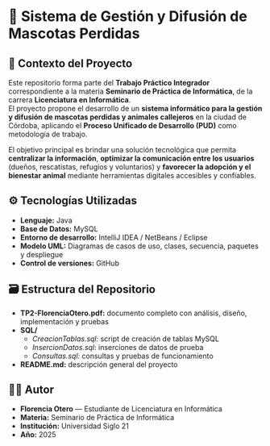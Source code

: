 # 🐾 Sistema de Gestión y Difusión de Mascotas Perdidas  

## 📘 Contexto del Proyecto  
Este repositorio forma parte del **Trabajo Práctico Integrador** correspondiente a la materia **Seminario de Práctica de Informática**, de la carrera **Licenciatura en Informática**.  
El proyecto propone el desarrollo de un **sistema informático para la gestión y difusión de mascotas perdidas y animales callejeros** en la ciudad de Córdoba, aplicando el **Proceso Unificado de Desarrollo (PUD)** como metodología de trabajo.  

El objetivo principal es brindar una solución tecnológica que permita **centralizar la información**, **optimizar la comunicación entre los usuarios** (dueños, rescatistas, refugios y voluntarios) y **favorecer la adopción y el bienestar animal** mediante herramientas digitales accesibles y confiables.  

## ⚙️ Tecnologías Utilizadas  
- **Lenguaje:** Java  
- **Base de Datos:** MySQL  
- **Entorno de desarrollo:** IntelliJ IDEA / NetBeans / Eclipse  
- **Modelo UML:** Diagramas de casos de uso, clases, secuencia, paquetes y despliegue  
- **Control de versiones:** GitHub  

## 🗃️ Estructura del Repositorio  

- **TP2-FlorenciaOtero.pdf:** documento completo con análisis, diseño, implementación y pruebas  
- **SQL/**
  - *CreacionTablas.sql:* script de creación de tablas MySQL  
  - *InsercionDatos.sql:* inserciones de datos de prueba  
  - *Consultas.sql:* consultas y pruebas de funcionamiento  
- **README.md:** descripción general del proyecto

## 👩‍💻 Autor  
- **Florencia Otero** — Estudiante de Licenciatura en Informática  
- **Materia:** Seminario de Práctica de Informática  
- **Institución:** Universidad Siglo 21  
- **Año:** 2025 
